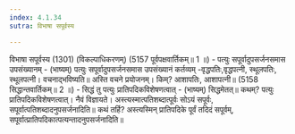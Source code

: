 ```yaml
---
index: 4.1.34
sutra: विभाषा सपूर्वस्य

---
```

विभाषा सपूर्वस्य (1301) (विकल्पाधिकरणम्) (5157 पूर्वपक्षवार्तिकम्॥ 1 ॥) - पत्युः सपूर्वादुपसर्जनसमास उपसंख्यानम् - (भाष्यम्) पत्युः सपूर्वादुपसर्जनसमास उपसंख्यानं कर्तव्यम् -वृद्धपतिः,वृद्धपत्नी, स्थूलपतिः, स्थूलपत्नी। वचनाद्भविष्यति॥ अस्ति वचने प्रयोजनम्। किम्? आशापतिः, आशापत्नी॥ (5158 सिद्धान्तवार्तिकम्॥ 2 ॥) - सिद्धं तु पत्युः प्रातिपदिकविशेषणत्वात् - (भाष्यम्) सिद्धमेतत्॥ कथम्? पत्युः प्रातिपदिकविशेषणत्वात्। नैवं विज्ञायते। अस्त्यस्मात्पतिशब्दात्पूर्वः सोऽयं सपूर्वः, सपूर्वात्पतिशब्दादनुपसर्जनादिति॥ कथं तर्हि? अस्त्यस्मिन् प्रातिपदिके पूर्वं तदिदं सपूर्वम्, सपूर्वात्प्रातिपदिकात्पत्यन्तादनुपसर्जनादिति॥